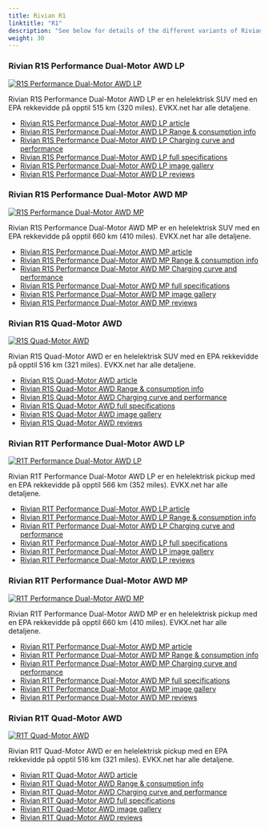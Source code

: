```yaml
---
title: Rivian R1
linktitle: "R1"
description: "See below for details of the different variants of Rivian R1"
weight: 30
---
```

### Rivian R1S Performance Dual-Motor AWD LP

<a href="r1s_performance_dual-motor_awd_lp/"><img src="https://media.evkx.net/multimedia/models/rivian/r1/r1s_performance_dual-motor_awd_lp/main_1_st.jpg" class="img-fluid" alt="R1S Performance Dual-Motor AWD LP" ></a>

Rivian R1S Performance Dual-Motor AWD LP er en helelektrisk SUV med en EPA rekkevidde på opptil 515 km (320 miles). EVKX.net har alle detaljene. 

- [Rivian R1S Performance Dual-Motor AWD LP article](r1s_performance_dual-motor_awd_lp/)
- [Rivian R1S Performance Dual-Motor AWD LP Range & consumption info](r1s_performance_dual-motor_awd_lp/rangeandconsumption)
- [Rivian R1S Performance Dual-Motor AWD LP Charging curve and performance](r1s_performance_dual-motor_awd_lp/chargingcurve)
- [Rivian R1S Performance Dual-Motor AWD LP full specifications](r1s_performance_dual-motor_awd_lp/specifications)
- [Rivian R1S Performance Dual-Motor AWD LP image gallery](r1s_performance_dual-motor_awd_lp/gallery)
- [Rivian R1S Performance Dual-Motor AWD LP reviews](r1s_performance_dual-motor_awd_lp/reviews)

### Rivian R1S Performance Dual-Motor AWD MP

<a href="r1s_performance_dual-motor_awd_mp/"><img src="https://media.evkx.net/multimedia/models/rivian/r1/r1s_performance_dual-motor_awd_mp/main_1_st.jpg" class="img-fluid" alt="R1S Performance Dual-Motor AWD MP" ></a>

Rivian R1S Performance Dual-Motor AWD MP er en helelektrisk SUV med en EPA rekkevidde på opptil 660 km (410 miles). EVKX.net har alle detaljene. 

- [Rivian R1S Performance Dual-Motor AWD MP article](r1s_performance_dual-motor_awd_mp/)
- [Rivian R1S Performance Dual-Motor AWD MP Range & consumption info](r1s_performance_dual-motor_awd_mp/rangeandconsumption)
- [Rivian R1S Performance Dual-Motor AWD MP Charging curve and performance](r1s_performance_dual-motor_awd_mp/chargingcurve)
- [Rivian R1S Performance Dual-Motor AWD MP full specifications](r1s_performance_dual-motor_awd_mp/specifications)
- [Rivian R1S Performance Dual-Motor AWD MP image gallery](r1s_performance_dual-motor_awd_mp/gallery)
- [Rivian R1S Performance Dual-Motor AWD MP reviews](r1s_performance_dual-motor_awd_mp/reviews)

### Rivian R1S Quad-Motor AWD

<a href="r1s_quad-motor_awd/"><img src="https://media.evkx.net/multimedia/models/rivian/r1/r1s_quad-motor_awd/main_1_st.jpg" class="img-fluid" alt="R1S Quad-Motor AWD" ></a>

Rivian R1S Quad-Motor AWD er en helelektrisk SUV med en EPA rekkevidde på opptil 516 km (321 miles). EVKX.net har alle detaljene. 

- [Rivian R1S Quad-Motor AWD article](r1s_quad-motor_awd/)
- [Rivian R1S Quad-Motor AWD Range & consumption info](r1s_quad-motor_awd/rangeandconsumption)
- [Rivian R1S Quad-Motor AWD Charging curve and performance](r1s_quad-motor_awd/chargingcurve)
- [Rivian R1S Quad-Motor AWD full specifications](r1s_quad-motor_awd/specifications)
- [Rivian R1S Quad-Motor AWD image gallery](r1s_quad-motor_awd/gallery)
- [Rivian R1S Quad-Motor AWD reviews](r1s_quad-motor_awd/reviews)

### Rivian R1T Performance Dual-Motor AWD LP

<a href="r1t_performance_dual-motor_awd_lp/"><img src="https://media.evkx.net/multimedia/models/rivian/r1/r1t_performance_dual-motor_awd_lp/main_1_st.jpg" class="img-fluid" alt="R1T Performance Dual-Motor AWD LP" ></a>

Rivian R1T Performance Dual-Motor AWD LP er en helelektrisk pickup med en EPA rekkevidde på opptil 566 km (352 miles). EVKX.net har alle detaljene. 

- [Rivian R1T Performance Dual-Motor AWD LP article](r1t_performance_dual-motor_awd_lp/)
- [Rivian R1T Performance Dual-Motor AWD LP Range & consumption info](r1t_performance_dual-motor_awd_lp/rangeandconsumption)
- [Rivian R1T Performance Dual-Motor AWD LP Charging curve and performance](r1t_performance_dual-motor_awd_lp/chargingcurve)
- [Rivian R1T Performance Dual-Motor AWD LP full specifications](r1t_performance_dual-motor_awd_lp/specifications)
- [Rivian R1T Performance Dual-Motor AWD LP image gallery](r1t_performance_dual-motor_awd_lp/gallery)
- [Rivian R1T Performance Dual-Motor AWD LP reviews](r1t_performance_dual-motor_awd_lp/reviews)

### Rivian R1T Performance Dual-Motor AWD MP

<a href="r1t_performance_dual-motor_awd_mp/"><img src="https://media.evkx.net/multimedia/models/rivian/r1/r1t_performance_dual-motor_awd_mp/main_1_st.jpg" class="img-fluid" alt="R1T Performance Dual-Motor AWD MP" ></a>

Rivian R1T Performance Dual-Motor AWD MP er en helelektrisk pickup med en EPA rekkevidde på opptil 660 km (410 miles). EVKX.net har alle detaljene. 

- [Rivian R1T Performance Dual-Motor AWD MP article](r1t_performance_dual-motor_awd_mp/)
- [Rivian R1T Performance Dual-Motor AWD MP Range & consumption info](r1t_performance_dual-motor_awd_mp/rangeandconsumption)
- [Rivian R1T Performance Dual-Motor AWD MP Charging curve and performance](r1t_performance_dual-motor_awd_mp/chargingcurve)
- [Rivian R1T Performance Dual-Motor AWD MP full specifications](r1t_performance_dual-motor_awd_mp/specifications)
- [Rivian R1T Performance Dual-Motor AWD MP image gallery](r1t_performance_dual-motor_awd_mp/gallery)
- [Rivian R1T Performance Dual-Motor AWD MP reviews](r1t_performance_dual-motor_awd_mp/reviews)

### Rivian R1T Quad-Motor AWD

<a href="r1t_quad-motor_awd/"><img src="https://media.evkx.net/multimedia/models/rivian/r1/r1t_quad-motor_awd/main_1_st.jpg" class="img-fluid" alt="R1T Quad-Motor AWD" ></a>

Rivian R1T Quad-Motor AWD er en helelektrisk pickup med en EPA rekkevidde på opptil 516 km (321 miles). EVKX.net har alle detaljene. 

- [Rivian R1T Quad-Motor AWD article](r1t_quad-motor_awd/)
- [Rivian R1T Quad-Motor AWD Range & consumption info](r1t_quad-motor_awd/rangeandconsumption)
- [Rivian R1T Quad-Motor AWD Charging curve and performance](r1t_quad-motor_awd/chargingcurve)
- [Rivian R1T Quad-Motor AWD full specifications](r1t_quad-motor_awd/specifications)
- [Rivian R1T Quad-Motor AWD image gallery](r1t_quad-motor_awd/gallery)
- [Rivian R1T Quad-Motor AWD reviews](r1t_quad-motor_awd/reviews)

